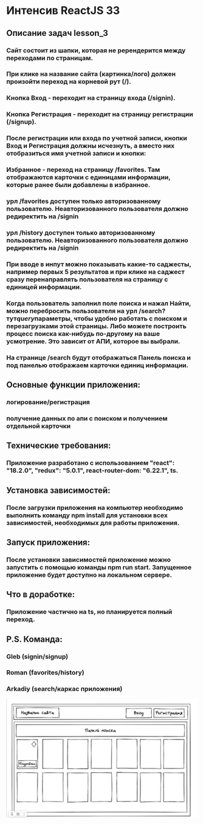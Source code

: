 # Интенсив ReactJS 33

## Описание задач lesson_3

### Сайт состоит из шапки, которая не ререндерится между переходами по страницам.

### При клике на название сайта (картинка/лого) должен произойти переход на корневой рут (/).

### Кнопка Вход - переходит на страницу входа (/signin).

### Кнопка Регистрация - переходит на страницу регистрации (/signup).

### После регистрации или входа по учетной записи, кнопки Вход и Регистрация должны исчезнуть, а вместо них отобразиться имя учетной записи и кнопки:

### Избранное - переход на страницу /favorites. Там отображаются карточки с единицами информации, которые ранее были добавлены в избранное.

### урл /favorites доступен только авторизованному пользователю. Неавторизованного пользователя должно редиректить на /signin

### урл /history доступен только авторизованному пользователю. Неавторизованного пользователя должно редиректить на /signin

### При вводе в инпут можно показывать какие-то саджесты, например первых 5 результатов и при клике на саджест сразу перенаправлять пользователя на страницу с единицей информации.

### Когда пользователь заполнил поле поиска и нажал Найти, можно перебросить пользователя на урл /search?тут*query*параметры, чтобы удобно работать с поиском и перезагрузками этой страницы. Либо можете построить процесс поиска как-нибудь по-другому на ваше усмотрение. Это зависит от АПИ, которое вы выбрали.

### На странице /search будут отображаться Панель поиска и под панелью отображаем карточки единиц информации.

## Основные функции приложения:

### логирование/регистрация

### получение данных по апи с поиском и получением отдельной карточки

## Технические требования:

### Приложение разработано с использованием "react": "18.2.0", "redux": "5.0.1", react-router-dom: "6.22.1", ts.

## Установка зависимостей:

### После загрузки приложения на компьютер необходимо выполнить команду npm install для установки всех зависимостей, необходимых для работы приложения.

## Запуск приложения:

### После установки зависимостей приложение можно запустить с помощью команды npm run start. Запущенное приложение будет доступно на локальном сервере.

## Что в доработке:

### Приложение частично на ts, но планируется полный переход.

## P.S. Команда:

### Gleb (signin/signup)

### Roman (favorites/history)

### Arkadiy (search/каркас приложения)

![макет блока](./src/assets/maket.png)
